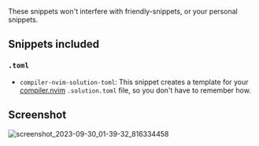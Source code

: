 These snippets won't interfere with friendly-snippets, or your personal snippets.

## Snippets included

### `.toml`

* `compiler-nvim-solution-toml`: This snippet creates a template for your [compiler.nvim](https://github.com/Zeioth/compiler.nvim) `.solution.toml` file, so you don't have to remember how.

## Screenshot
![screenshot_2023-09-30_01-39-32_816334458](https://github.com/NormalNvim/NormalSnippets/assets/3357792/1ece450e-8f8e-4483-9fb7-76e803ab7e08)

<!-- vim: set ft=markdown: -->